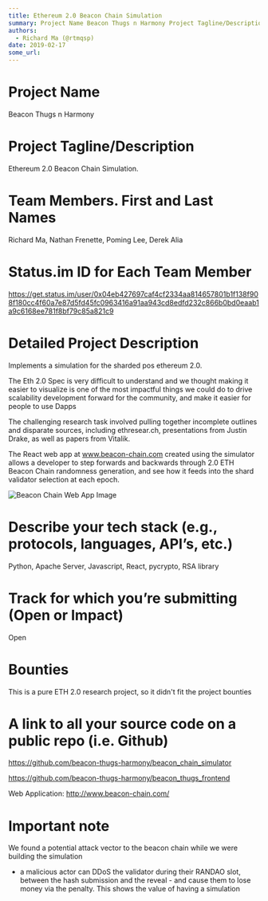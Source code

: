 ```yaml
---
title: Ethereum 2.0 Beacon Chain Simulation
summary: Project Name Beacon Thugs n Harmony Project Tagline/Description Ethereum 2.0 Beacon Chain Simulation. Team Members. First and Last Names Richard Ma, Nathan Frenette, Poming Lee, Derek Alia Status.im ID for Each Team Member https //get.status.im/user/0x04eb427697caf4cf2334aa814657801b1f138f908f180cc4f60a7e87d5fd45fc0963416a91aa943cd8edfd232c866b0bd0eaab1a9c6168ee781f8bf79c85a821c9 Detailed Project Description Implements a simulation for the sharded pos ethereum 2.0. The Eth 2.0 Spec is very diffi
authors:
  - Richard Ma (@rtmqsp)
date: 2019-02-17
some_url: 
---
```


# Project Name
Beacon Thugs n Harmony

# Project Tagline/Description
Ethereum 2.0 Beacon Chain Simulation. 

# Team Members. First and Last Names
Richard Ma, Nathan Frenette, Poming Lee, Derek Alia

# Status.im ID for Each Team Member
https://get.status.im/user/0x04eb427697caf4cf2334aa814657801b1f138f908f180cc4f60a7e87d5fd45fc0963416a91aa943cd8edfd232c866b0bd0eaab1a9c6168ee781f8bf79c85a821c9

# Detailed Project Description
Implements a simulation for the sharded pos ethereum 2.0.

The Eth 2.0 Spec is very difficult to understand and we thought making it easier to visualize is one of the most impactful things we could do to drive scalability development forward for the community, and make it easier for people to use Dapps

The challenging research task involved pulling together incomplete outlines and disparate sources, including ethresear.ch, presentations from Justin Drake, as well as papers from Vitalik.

The React web app at www.beacon-chain.com created using the simulator allows a developer to step forwards and backwards through 2.0 ETH Beacon Chain randomness generation, and see how it feeds into the shard validator selection at each epoch.

<img src="https://i.imgur.com/WL1MwSS.png" alt="Beacon Chain Web App Image">

# Describe your tech stack (e.g., protocols, languages, API’s, etc.)
Python,  Apache Server, Javascript, React, pycrypto, RSA library

# Track for which you’re submitting (Open or Impact)
Open

# Bounties
This is a pure ETH 2.0 research project, so it didn't fit the project bounties

# A link to all your source code on a public repo (i.e. Github)
https://github.com/beacon-thugs-harmony/beacon_chain_simulator

https://github.com/beacon-thugs-harmony/beacon_thugs_frontend

Web Application:
http://www.beacon-chain.com/

# Important note
We found a potential attack vector to the beacon chain while we were building the simulation 
- a malicious actor can DDoS the validator during their RANDAO slot, between the hash submission and the reveal - and cause them to lose money via the penalty.
This shows the value of having a simulation



